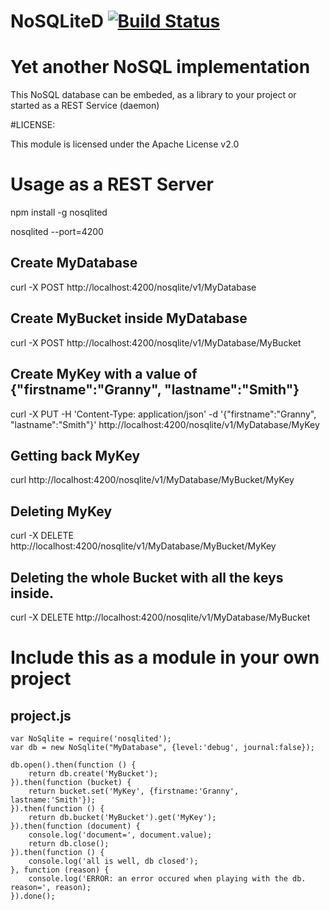 NoSQLiteD [![Build Status](https://travis-ci.org/hbouvier/nosqlite.png)](https://travis-ci.org/hbouvier/nosqlite)
========

# Yet another NoSQL implementation

This NoSQL database can be embeded, as a library to your project or started as a REST Service (daemon)

#LICENSE:

This module is licensed under the Apache License v2.0

# Usage as a REST Server

npm install -g nosqlited

nosqlited --port=4200

## Create MyDatabase
curl -X POST http://localhost:4200/nosqlite/v1/MyDatabase

## Create MyBucket inside MyDatabase
curl -X POST http://localhost:4200/nosqlite/v1/MyDatabase/MyBucket

## Create MyKey with a value of {"firstname":"Granny", "lastname":"Smith"}
curl -X PUT -H 'Content-Type: application/json' -d '{"firstname":"Granny", "lastname":"Smith"}' http://localhost:4200/nosqlite/v1/MyDatabase/MyKey

## Getting back MyKey
curl http://localhost:4200/nosqlite/v1/MyDatabase/MyBucket/MyKey

## Deleting MyKey
curl -X DELETE http://localhost:4200/nosqlite/v1/MyDatabase/MyBucket/MyKey

## Deleting the whole Bucket with all the keys inside.
curl -X DELETE http://localhost:4200/nosqlite/v1/MyDatabase/MyBucket


# Include this as a module in your own project

## project.js
    var NoSqlite = require('nosqlited');
    var db = new NoSqlite("MyDatabase", {level:'debug', journal:false});

    db.open().then(function () {
        return db.create('MyBucket');
    }).then(function (bucket) {
        return bucket.set('MyKey', {firstname:'Granny', lastname:'Smith'});
    }).then(function () {
        return db.bucket('MyBucket').get('MyKey');
    }).then(function (document) {
        console.log('document=', document.value);
        return db.close();
    }).then(function () {
        console.log('all is well, db closed');
    }, function (reason) {
        console.log('ERROR: an error occured when playing with the db. reason=', reason);
    }).done();
    
